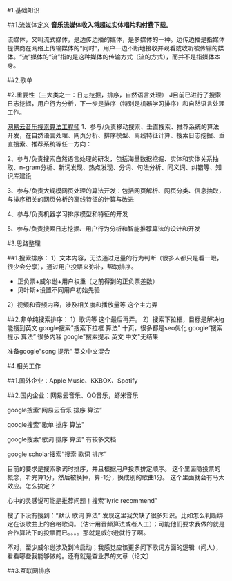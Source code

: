 #1.基础知识

##1.流媒体定义
**音乐流媒体收入将超过实体唱片和付费下载。**

流媒体，又叫流式媒体，是边传边播的媒体，是多媒体的一种。边传边播是指媒体提供商在网络上传输媒体的“同时”，用户一边不断地接收并观看或收听被传输的媒体。“流”媒体的“流”指的是这种媒体的传输方式（流的方式），而并不是指媒体本身。

##2.歌单


#2.重要性（三大类之一：日志挖掘，排序，自然语言处理）
J目前已进行了搜索日志挖掘，用户行为分析，下一步是排序（特别是机器学习排序）和自然语言处理工作。

[网易云音乐搜索算法工程师](http://xxwenda.com/question/1756)
1、参与/负责移动搜索、垂直搜索、推荐系统的算法开发，在自然语言处理、网页分析、排序模型、离线特征计算、搜索日志挖掘、垂直搜索、推荐系统等任一方向： 

2、参与/负责搜索自然语言处理的研发，包括海量数据挖掘、实体和实体关系抽取、n-gram分析、新词发现、热点发现、分词、句法分析、同义词、纠错等、知识库建设

3、参与/负责大规模网页处理的算法开发：包括网页解析、网页分类、信息抽取，与排序相关的网页分析的离线特征的计算与改进

4、参与/负责机器学习排序模型和特征的开发

5、~~参与/负责搜索日志挖掘、用户行为分析~~和智能推荐算法的设计和开发

#3.思路整理

##1.搜索排序：
1）文本内容，无法通过足量的行为判断（很多人都只是看一眼，很少会分享），通过用户投票来弥补，帮助排序。

- 正负票+威尔逊+用户权重（之前得到的正负票差数）
- 贝叶斯+设置不同用户初始先验

2）视频和音频内容，涉及相关度和播放量等
这个主力弄

##2.非单纯搜索排序：
1）歌词等
这个最后再弄。
2）搜索下拉框，目标是解决ig能搜到英文
google搜索"搜索下拉框 算法" 十页，很多都是seo优化
google“搜索提示 算法” 很多内容
google"搜索提示 英文 中文"无结果

准备google"song 提示“
英文中文混合


#4.相关工作

##1.国外企业：Apple Music、KKBOX、Spotify


##2.国内企业：网易云音乐、QQ音乐，虾米音乐

google搜索“网易云音乐 排序 算法”

google搜索"歌单 排序 算法"

google搜索"歌词 排序 算法" 有较多文档

google scholar搜索“搜索 歌词 排序”

目前的要求是搜索歌词时排序，并且根据用户投票排定顺序。
这个里面隐投票的概念，听完算1分，然后被换掉，算-1分，换成别的歌曲1分。
这个里面就会有马太效应。怎么搞定？

心中的灵感说可能是推荐问题！搜索“lyric recommend”

搜了下没有搜到：“默认 歌词 算法”
发现这里我欠缺了很多知识。比如怎么判断绑定在该歌曲上的合格歌词。（估计用音频算法或者人工）；可能他们要求我做的就是合作算法下的投票而已。。。。那就是威尔逊就行了啊。

不对，至少威尔逊涉及到冷启动；我感觉应该更多问下歌词方面的逻辑（问人），看看哪些我能够做的。还有就是查业界的文章（论文）

##3.互联网排序


